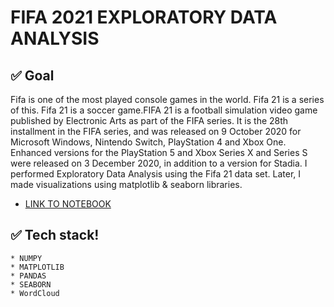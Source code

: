 
# FIFA 2021 EXPLORATORY DATA ANALYSIS

## ✅ Goal
Fifa is one of the most played console games in the world. Fifa 21 is a series of this. Fifa 21 is a soccer game.FIFA 21 is a football simulation video game published by Electronic Arts as part of the FIFA series. It is the 28th installment in the FIFA series, and was released on 9 October 2020 for Microsoft Windows, Nintendo Switch, PlayStation 4 and Xbox One. Enhanced versions for the PlayStation 5 and Xbox Series X and Series S were released on 3 December 2020, in addition to a version for Stadia. I performed Exploratory Data Analysis using the Fifa 21 data set. Later, I made visualizations using matplotlib & seaborn libraries.



*  [LINK TO NOTEBOOK](https://nbviewer.jupyter.org/github/Gift-Ojeabulu/FIFA2021ANALYSIS/blob/main/MainFIFA2021ANALYSIS-Copy1.ipynb)



## ✅ Tech stack!
	* NUMPY
	* MATPLOTLIB
	* PANDAS
	* SEABORN
	* WordCloud
	




